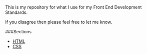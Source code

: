 This is my repository for what I use for my Front End Development Standards.

If you disagree then please feel free to let me know.

###Sections

- [HTML](html.md)
- [CSS](css.md)